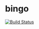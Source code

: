 # bingo
[![Build Status](https://travis-ci.org/SantiagoRotman/bingo.svg?branch=master)](https://travis-ci.org/SantiagoRotman/bingo)
